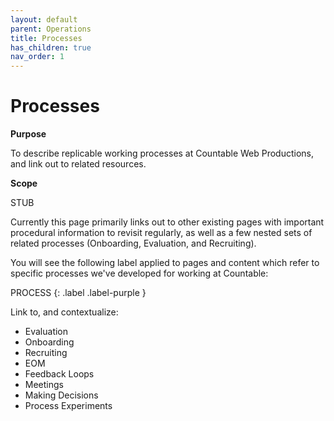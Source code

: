 ```yaml
---
layout: default
parent: Operations
title: Processes
has_children: true
nav_order: 1
---
```


# Processes

**Purpose**

To describe replicable working processes at Countable Web Productions, and link out to related resources.

**Scope**

STUB

Currently this page primarily links out to other existing pages with important procedural information to revisit regularly, as well as a few nested sets of related processes (Onboarding, Evaluation, and Recruiting).

You will see the following label applied to pages and content which refer to specific processes we've developed for working at Countable:

PROCESS
{: .label .label-purple }

Link to, and contextualize:

* Evaluation
* Onboarding
* Recruiting
* EOM
* Feedback Loops
* Meetings
* Making Decisions
* Process Experiments

<!--- # Onboarding Guide

New hires should start with our [Onboarding Guide](/processes/onboarding/ONBOARDING_GUIDE.md), and pose any questions that come up in the \#operations channel in Slack!

# Evaluation Process

Twice a year, our team members conduct a self-evaluation process and discuss it with their direct manager. The information on that process is available [here](/processes/evaluation/EVALUATION.md).

# Other Useful Process Pages

So far, we've identified useful "revisits" for team members (and opportunities to update these pages as needed) in the following pages:

* [End of Month Checklist](EOM.md)
* [Making Decisions](MAKING_DECISIONS.md)
* [Feedback Loops](FEEDBACK_LOOPS.md)
* [Process Experiments](PROCESS_EXPERIMENTS.md)

# Recruiting

While our recruiting steps only need to be replicated by a small amount of team members in the hiring process, we consider it best practices to remain transparent and consistent. Our [Recruiting documents start here](/processes/recruiting/RECRUITING.md). --->

